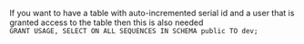 If you want to have a table with auto-incremented serial id and a user that is granted access to the table then this is also needed  
`GRANT USAGE, SELECT ON ALL SEQUENCES IN SCHEMA public TO dev;`
